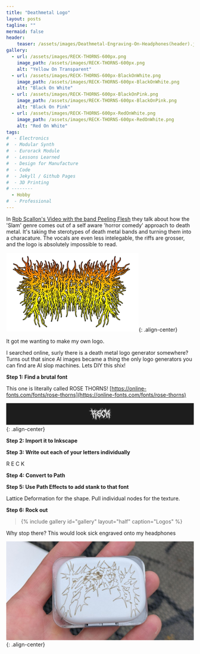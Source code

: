 ```yaml
---
title: "Deathmetal Logo"
layout: posts
tagline: ""
mermaid: false
header:
    teaser: /assets/images/Deathmetal-Engraving-On-Headphones(header).jpg
gallery:
  - url: /assets/images/RECK-THORNS-600px.png
    image_path: /assets/images/RECK-THORNS-600px.png
    alt: "Yellow On Transparent"
  - url: /assets/images/RECK-THORNS-600px-BlackOnWhite.png
    image_path: /assets/images/RECK-THORNS-600px-BlackOnWhite.png
    alt: "Black On White"
  - url: /assets/images/RECK-THORNS-600px-BlackOnPink.png
    image_path: /assets/images/RECK-THORNS-600px-BlackOnPink.png
    alt: "Black On Pink"
  - url: /assets/images/RECK-THORNS-600px-RedOnWhite.png
    image_path: /assets/images/RECK-THORNS-600px-RedOnWhite.png
    alt: "Red On White"
tags:
#  - Electronics
#  - Modular Synth
#  - Eurorack Module
#  - Lessons Learned
#  - Design for Manufacture
#  - Code
#  - Jekyll / Github Pages
#  - 3D Printing
# --------
  - Hobby
#  - Professional
---
```


In [Rob Scallon's Video with the band Peeling Flesh](https://www.youtube.com/watch?v=BbzklIdT-bk) they talk about how the 'Slam' genre comes out of a self aware 'horror comedy' approach to death metal. It's taking the sterotypes of death metal bands and turning them into a characature. The vocals are even less intelegable, the riffs are grosser, and the logo is absolutely impossible to read.

!["PEELING FLESH"](../assets/images/Peeling-Flesh-logo.webp){: .align-center}

It got me wanting to make my own logo.

I searched online, surly there is a death metal logo generator somewhere? Turns out that since AI images became a thing the only logo generators you can find are AI slop machines. Lets DIY this shix!

**Step 1: Find a brutal font**

This one is literally called ROSE THORNS! [https://online-fonts.com/fonts/rose-thorns](https://online-fonts.com/fonts/rose-thorns)

!["RECK"](../assets/images/RECK%20-%20ROSE%20THORNS%20Regular%20400.png){: .align-center}

**Step 2: Import it to Inkscape**

**Step 3: Write out each of your letters individually**

R   E   C   K

**Step 4: Convert to Path**

**Step 5: Use Path Effects to add stank to that font**

Lattice Deformation for the shape. Pull individual nodes for the texture.

**Step 6: Rock out**

>{% include gallery id="gallery" layout="half" caption="Logos" %}

Why stop there? This would look sick engraved onto my headphones

![Deathmetal Engraving On Headphones](../assets/images/RECK%20-%20Deathmetal%20Engraving%20On%20Headphones.jpg){: .align-center}